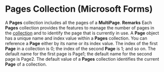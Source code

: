 
# Pages Collection (Microsoft Forms)



A  **Pages** collection includes all the pages of a **MultiPage**.
 **Remarks**
Each  **Pages** collection provides the features to manage the number of pages in the [collection](b8bdf64f-5920-1ae9-16d0-b26d09524a30.md) and to identify the page that is currently in use.
A  **Page** object has a unique name and index value within a **Pages** collection. You can reference a **Page** either by its name or its index value. The index of the first **Page** in a collection is 0; the index of the second **Page** is 1; and so on. The default name for the first page is Page1; the default name for the second page is Page2.
The default value of a  **Pages** collection identifies the current **Page** of a collection.

